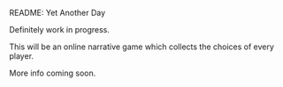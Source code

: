 README: Yet Another Day

Definitely work in progress.

This will be an online narrative game which collects the choices of every player.

More info coming soon.
